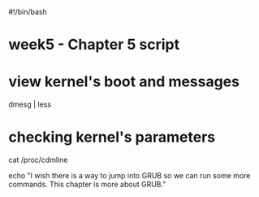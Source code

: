 #!/bin/bash
# week5 - Chapter 5 script

# view kernel's boot and messages
dmesg | less

# checking kernel's parameters
cat /proc/cdmline

echo "I wish there is a way to jump into GRUB so we can run some more commands. This chapter is more about GRUB."

